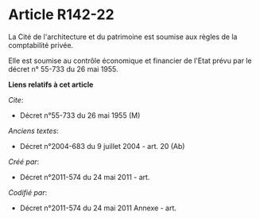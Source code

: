 # Article R142-22

La Cité de l'architecture et du patrimoine est soumise aux règles de la comptabilité privée.

Elle est soumise au contrôle économique et financier de l'Etat prévu par le décret n° 55-733 du 26 mai 1955.

**Liens relatifs à cet article**

_Cite_:

  - Décret n°55-733 du 26 mai 1955 (M)

_Anciens textes_:

  - Décret n°2004-683 du 9 juillet 2004 - art. 20 (Ab)

_Créé par_:

  - Décret n°2011-574 du 24 mai 2011  - art.

_Codifié par_:

  - Décret n°2011-574 du 24 mai 2011 Annexe - art.
